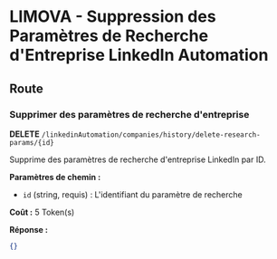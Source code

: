 # LIMOVA - Suppression des Paramètres de Recherche d'Entreprise LinkedIn Automation

## Route

### Supprimer des paramètres de recherche d'entreprise
**DELETE** `/linkedinAutomation/companies/history/delete-research-params/{id}`

Supprime des paramètres de recherche d'entreprise LinkedIn par ID.

**Paramètres de chemin :**
- `id` (string, requis) : L'identifiant du paramètre de recherche

**Coût :** 5 Token(s)

**Réponse :**
```json
{}
``` 